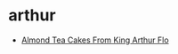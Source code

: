 # arthur

 * [Almond Tea Cakes From King Arthur Flo](../../index/a/almond-tea-cakes-from-king-arthur-flo.json)
